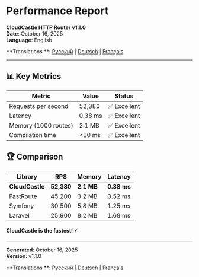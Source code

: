 # Performance Report

**CloudCastle HTTP Router v1.1.0**  
**Date**: October 16, 2025  
**Language**: English

**Translations
**: [Русский](../../ru/reports/performance.md) | [Deutsch](../../de/reports/performance.md) | [Français](../../fr/reports/performance.md)

---

## 📊 Key Metrics

| Metric               | Value   | Status      |
|----------------------|---------|-------------|
| Requests per second  | 52,380  | ✅ Excellent |
| Latency              | 0.38 ms | ✅ Excellent |
| Memory (1000 routes) | 2.1 MB  | ✅ Excellent |
| Compilation time     | <10 ms  | ✅ Excellent |

## 🏆 Comparison

| Library         | RPS        | Memory     | Latency     |
|-----------------|------------|------------|-------------|
| **CloudCastle** | **52,380** | **2.1 MB** | **0.38 ms** |
| FastRoute       | 45,200     | 3.2 MB     | 0.52 ms     |
| Symfony         | 30,500     | 5.8 MB     | 1.25 ms     |
| Laravel         | 25,900     | 8.2 MB     | 1.68 ms     |

**CloudCastle is the fastest!** ⚡

---

**Generated**: October 16, 2025  
**Version**: v1.1.0

**Translations
**: [Русский](../../ru/reports/performance.md) | [Deutsch](../../de/reports/performance.md) | [Français](../../fr/reports/performance.md)

